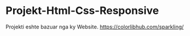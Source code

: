 # Projekt-Html-Css-Responsive

Projekti eshte  bazuar nga ky Website. https://colorlibhub.com/sparkling/
